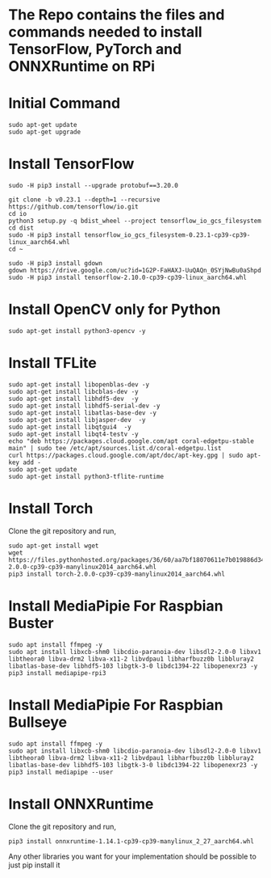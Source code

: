 # The Repo contains the files and commands needed to install TensorFlow, PyTorch and ONNXRuntime on RPi

# Initial Command
````
sudo apt-get update
sudo apt-get upgrade
````

# Install TensorFlow
````
sudo -H pip3 install --upgrade protobuf==3.20.0

git clone -b v0.23.1 --depth=1 --recursive https://github.com/tensorflow/io.git
cd io
python3 setup.py -q bdist_wheel --project tensorflow_io_gcs_filesystem
cd dist
sudo -H pip3 install tensorflow_io_gcs_filesystem-0.23.1-cp39-cp39-linux_aarch64.whl
cd ~

sudo -H pip3 install gdown
gdown https://drive.google.com/uc?id=1G2P-FaHAXJ-UuQAQn_0SYjNwBu0aShpd
sudo -H pip3 install tensorflow-2.10.0-cp39-cp39-linux_aarch64.whl
````

# Install OpenCV only for Python
````
sudo apt-get install python3-opencv -y
````

# Install TFLite
````
sudo apt-get install libopenblas-dev -y
sudo apt-get install libcblas-dev -y
sudo apt-get install libhdf5-dev  -y
sudo apt-get install libhdf5-serial-dev -y
sudo apt-get install libatlas-base-dev -y
sudo apt-get install libjasper-dev  -y
sudo apt-get install libqtgui4  -y
sudo apt-get install libqt4-testv -y
echo "deb https://packages.cloud.google.com/apt coral-edgetpu-stable main" | sudo tee /etc/apt/sources.list.d/coral-edgetpu.list
curl https://packages.cloud.google.com/apt/doc/apt-key.gpg | sudo apt-key add -
sudo apt-get update
sudo apt-get install python3-tflite-runtime
````


# Install Torch
Clone the git repository and run,
````
sudo apt-get install wget
wget https://files.pythonhosted.org/packages/36/60/aa7bf18070611e7b019886d34516337ce6a2fe9da60745bc90b448642a10/torch-2.0.0-cp39-cp39-manylinux2014_aarch64.whl
pip3 install torch-2.0.0-cp39-cp39-manylinux2014_aarch64.whl
````

# Install MediaPipie For Raspbian Buster
````
sudo apt install ffmpeg -y
sudo apt install libxcb-shm0 libcdio-paranoia-dev libsdl2-2.0-0 libxv1  libtheora0 libva-drm2 libva-x11-2 libvdpau1 libharfbuzz0b libbluray2 libatlas-base-dev libhdf5-103 libgtk-3-0 libdc1394-22 libopenexr23 -y
pip3 install mediapipe-rpi3
````

# Install MediaPipie For Raspbian Bullseye
````
sudo apt install ffmpeg -y
sudo apt install libxcb-shm0 libcdio-paranoia-dev libsdl2-2.0-0 libxv1  libtheora0 libva-drm2 libva-x11-2 libvdpau1 libharfbuzz0b libbluray2 libatlas-base-dev libhdf5-103 libgtk-3-0 libdc1394-22 libopenexr23 -y
pip3 install mediapipe --user
````

# Install ONNXRuntime
Clone the git repository and run,
````
pip3 install onnxruntime-1.14.1-cp39-cp39-manylinux_2_27_aarch64.whl
````

Any other libraries you want for your implementation should be possible to just pip install it
